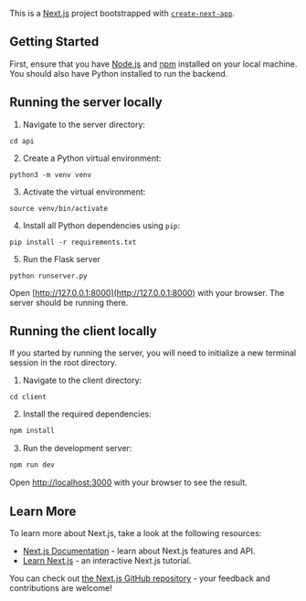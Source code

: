 This is a [Next.js](https://nextjs.org/) project bootstrapped with [`create-next-app`](https://github.com/vercel/next.js/tree/canary/packages/create-next-app).

## Getting Started

First, ensure that you have [Node.js](https://nodejs.org/) and [npm](https://www.npmjs.com/) installed on your local machine. You should also have Python installed to run the backend.

## Running the server locally

1. Navigate to the server directory:

```shell
cd api
```

2. Create a Python virtual environment:

```shell
python3 -m venv venv
```

3. Activate the virtual environment:

```shell
source venv/bin/activate
```

4. Install all Python dependencies using `pip`:

```shell
pip install -r requirements.txt
```

5. Run the Flask server

```shell
python runserver.py
```

Open [http://127.0.0.1:8000](http://127.0.0.1:8000) with your browser. The server should be running there.

## Running the client locally

If you started by running the server, you will need to initialize a new terminal session in the root directory.

1. Navigate to the client directory:

```shell 
cd client
```

2. Install the required dependencies:

```bash
npm install
```

3. Run the development server:

```bash
npm run dev
```

Open [http://localhost:3000](http://localhost:3000) with your browser to see the result.

## Learn More

To learn more about Next.js, take a look at the following resources:

- [Next.js Documentation](https://nextjs.org/docs) - learn about Next.js features and API.
- [Learn Next.js](https://nextjs.org/learn) - an interactive Next.js tutorial.

You can check out [the Next.js GitHub repository](https://github.com/vercel/next.js/) - your feedback and contributions are welcome!

